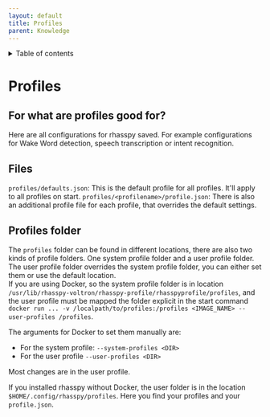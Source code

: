 ```yaml
---
layout: default
title: Profiles
parent: Knowledge
---
```


<details close markdown="block">
  <summary>
    Table of contents
  </summary>
  {: .text-delta }
1. TOC
{:toc}
</details>

# Profiles 

## For what are profiles good for?
Here are all configurations for rhasspy saved. For example configurations for Wake Word detection, speech transcription 
or intent recognition.
 
## Files
`profiles/defaults.json`: This is the default profile for all profiles. It'll apply to all profiles on start.
`profiles/<profilename>/profile.json`: There is also an additional profile file for each profile, that overrides 
the default settings.
 
## Profiles folder
The `profiles` folder can be found in different locations, there are also two kinds of profile folders. One system 
profile folder and a user profile folder.
The user profile folder overrides the system profile folder, you can either set them or use the default location.   
If you are using Docker, so the system profile folder is in location 
`/usr/lib/rhasspy-voltron/rhasspy-profile/rhasspyprofile/profiles`, and the user profile must be mapped the folder 
explicit in the start command 
`docker run ... -v /localpath/to/profiles:/profiles <IMAGE_NAME> --user-profiles /profiles`.
 
The arguments for Docker to set them manually are:
- For the system profile: `--system-profiles <DIR>`
- For the user profile `--user-profiles <DIR>`
 
Most changes are in the user profile.
 
If you installed rhasspy without Docker, the user folder is in the location ``$HOME/.config/rhasspy/profiles``.
Here you find your profiles and your ``profile.json``.

